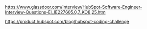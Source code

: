 https://www.glassdoor.com/Interview/HubSpot-Software-Engineer-Interview-Questions-EI_IE227605.0,7_KO8,25.htm

https://product.hubspot.com/blog/hubspot-coding-challenge

